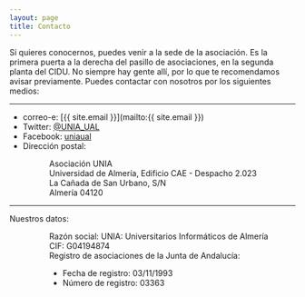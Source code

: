 ```yaml
---
layout: page
title: Contacto
---
```



Si quieres conocernos, puedes venir a la sede de la asociación. Es la primera puerta a la derecha del pasillo de asociaciones, en la segunda planta del CIDU. No siempre hay gente allí, por lo que te recomendamos avisar previamente.
Puedes contactar con nosotros por los siguientes medios:

---

* correo-e: [{{ site.email }}](mailto:{{ site.email }})
* Twitter: [@UNIA_UAL](http://twitter.com/UNIA_UAL)
* Facebook: [uniaual]( https://www.facebook.com/uniaual/)
* Dirección postal:<br/>
<div style="margin-left: 5em;">
    Asociación UNIA <br/>
    Universidad de Almería, Edificio CAE - Despacho 2.023<br/>
    La Cañada de San Urbano, S/N<br/>
    Almería 04120
</div>

---

Nuestros datos:

<div style="margin-left: 5em;">

Razón social: UNIA: Universitarios Informáticos de Almería<br/>
CIF: G04194874 <br/>
Registro de asociaciones de la Junta de Andalucía: 
<ul>
<li> Fecha de registro: 03/11/1993 </li>
<li>  Número de registro: 03363 </li>
</ul>
</div>

